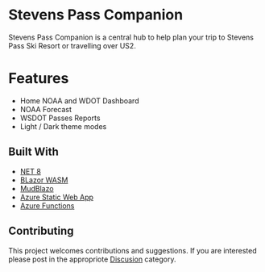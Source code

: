 # Stevens Pass Companion
Stevens Pass Companion is a central hub to help plan your trip to Stevens Pass Ski Resort or travelling over US2.

# Features
- Home NOAA and WDOT Dashboard
- NOAA Forecast
- WSDOT Passes Reports
- Light / Dark theme modes

## Built With
- [NET 8](https://dotnet.microsoft.com/en-us/)
- [BLazor WASM](https://dotnet.microsoft.com/en-us/apps/aspnet/web-apps/blazor)
- [MudBlazo](https://mudblazor.com)
- [Azure Static Web App](https://azure.microsoft.com/en-us/products/app-service/static)
- [Azure Functions](https://azure.microsoft.com/en-us/products/functions)

## Contributing
This project welcomes contributions and suggestions. If you are interested please post in the appropriote [Discusion](https://github.com/seanrco/stevens-pass-companion/discussions) category. 

